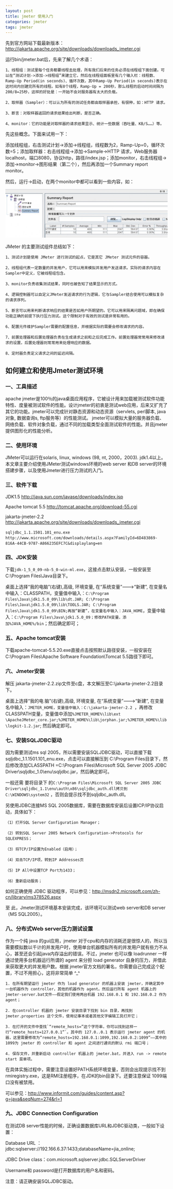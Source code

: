 ```yaml
---
layout: post
title: jmeter 使用入门
categories: jmeter
tags: jmeter
---
```


先到官方网站下载最新版本：http://jakarta.apache.org/site/downloads/downloads_jmeter.cgi

运行bin/jmeter.bat后，先来了解几个术语：

	1、线程组：测试里每个任务都要线程去处理，所有我们后来的任务必须在线程组下面创建。可以在“测试计划->添加->线程组”来建立它，然后在线程组面板里有几个输入栏：线程数、Ramp-Up Period(in seconds)、循环次数，其中Ramp-Up Period(in seconds)表示在这时间内创建完所有的线程。如有8个线程，Ramp-Up = 200秒，那么线程的启动时间间隔为200/8=25秒，这样的好处是：一开始不会对服务器有太大的负载。

	2、取样器（Sampler）：可以认为所有的测试任务都由取样器承担，有很种，如：HTTP 请求。

	3、断言：对取样器返回的请求结果给出判断，是否正确。

	4、monitor：它的功能是对取样器的请求结果显示、统计一些数据（吞吐量、KB/S……）等。

先这些概念。下面来试用一下：

添加线程组，右击测试计划->添加->线程组，线程数为2，Ramp-Up=0，循环次数=5；添加取样器：右击线程组->添加->Sample->HTTP 请求，Web服务器localhost，端口8080，协议http，路径/index.jsp；添加monitor，右击线程组->添加->monitor->图形结果（第二个），然后再添加一个Summary report monitor。

然后，运行->启动，在两个monitor中都可以看到一些内容，如：

<img src="/media/img/jmeter-base.jpg">

JMeter 的主要测试组件总结如下：

	1、测试计划是使用 JMeter 进行测试的起点，它是其它 JMeter 测试元件的容器。

	2、线程组代表一定数量的并发用户，它可以用来模拟并发用户发送请求。实际的请求内容在Sampler中定义，它被线程组包含。

	3、monitor负责收集测试结果，同时也被告知了结果显示的方式。

	4、逻辑控制器可以自定义JMeter发送请求的行为逻辑，它与Sampler结合使用可以模拟复杂的请求序列。

	5、断言可以用来判断请求响应的结果是否如用户所期望的。它可以用来隔离问题域，即在确保功能正确的前提下执行压力测试。这个限制对于有效的测试是非常有用的。

	6、配置元件维护Sampler需要的配置信息，并根据实际的需要会修改请求的内容。

	7、前置处理器和后置处理器负责在生成请求之前和之后完成工作。前置处理器常常用来修改请求的设置，后置处理器则常常用来处理响应的数据。

	8、定时器负责定义请求之间的延迟间隔。

## 如何建立和使用Jmeter测试环境

### 一、工具描述 
apache jmeter是100％的java桌面应用程序，它被设计用来加载被测试软件功能特性、度量被测试软件的性能。设计jmeter的初衷是测试web应用，后来又扩充了其它的功能。jmeter可以完成针对静态资源和动态资源（servlets, perl脚本, java对象, 数据查询s, ftp服务等）的性能测试。 jmeter可以模拟大量的服务器负载、网络负载、软件对象负载，通过不同的加载类型全面测试软件的性能。并且jmeter提供图形化的性能分析。

### 二、使用环境

JMeter可以运行在solaris, linux, windows (98, nt, 2000，2003). jdk1.4以上。本文章主要介绍使用JMeter测试windows环境的web server 和DB server的环境搭建步骤，以及使用Jmeter进行压力测试的入门。

### 三、软件下载

JDK1.5 http://java.sun.com/javase/downloads/index.jsp

Apache tomcat 5.5  http://tomcat.apache.org/download-55.cgi

jakarta-jmeter-2.2 http://jakarta.apache.org/site/downloads/downloads_jmeter.cgi

`sqljdbc_1.1.1501.101_enu.exe http://www.microsoft.com/downloads/details.aspx?FamilyId=6D483869-816A-44CB-9787-A866235EFC7C&displaylang=en`

### 四、JDK安装

下载`jdk-1_5_0_09-nb-5_0-win-ml.exe`，这接点击默认安装，一般安装至C:\Program Files\Java目录下。

桌面上选择“我的电脑”(右键),高级, 环境变量, 在“系统变量”--->“新建”, 在变量名中输入：CLASSPATH，变量值中输入：`C:\Program Files\Java\jdk1.5.0_09\lib\dt.JAR; C:\Program Files\Java\jdk1.5.0_09\lib\TOOLS.JAR; C:\Program Files\Java\jdk1.5.0_09\BIN;再按“新建”，在变量名中输入：JAVA_HOME`，变量中输入：`C:\Program Files\Java\jdk1.5.0_09；修改PATH变量，添加%JAVA_HOME%/bin`；然后确定即可；

### 五、Apache tomcat安装

下载apache-tomcat-5.5.20.exe直接点击按照默认路径安装，一般安装在C:\Program Files\Apache Software Foundation\Tomcat 5.5路径下即可。

### 六、Jmeter安装

解压 jakarta-jmeter-2.2.zip文件至c盘，本文解压至C:\jakarta-jmeter-2.2目录下。

桌面上选择“我的电 脑”(右键),高级, 环境变量, 在“系统变量”--->“新建”, 在变量名中输入：`JMETER_HOME，变量值中输入：C:\jakarta-jmeter-2.2 `，再修改CLASSPATH变量，变量值中添加`%JMETER_HOME%\lib\ext \ApacheJMeter_core.jar;%JMETER_HOME%\lib\jorphan.jar;%JMETER_HOME%\lib\logkit-1.2.jar`; 然后确定即可。

### 七、安装SQLJDBC驱动

因为需要测试ms sql 2005，所以需要安装SQLJDBC驱动，可以直接下载sqljdbc_1.1.1501.101_enu.exe，点击可以直接解压到 C:\Program Files目录下，然后修改添加CLASSPATH =C:\Program Files\Microsoft SQL Server 2005 JDBC Driver\sqljdbc_1.0\enu\sqljdbc.jar，然后确定即可。

一般还需 要将目录下 的`C:\Program Files\Microsoft SQL Server 2005 JDBC Driver\sqljdbc_1.1\enu\auth\x86\sqljdbc_auth.dll拷贝到C:\WINDOWS\system32` ，否则会提示找不到sqljdbc_auth.dll。

另使用JDBC连接MS SQL 2005数据库，需要在数据库安装后设置ICP/IP协议启动，具体如下：  

	（1）打开SQL Server Configuration Manager；

	（2）转到SQL Server 2005 Network Configuration->Protocols for SQLEXPRESS；

	（3）将TCP/IP设置为Enabled（启用）；

	（4）双击TCP/IP项，转到IP Addresses页

	（5）IP All中设置TCP Port为1433；

	（6）重新启动服务；

如何正确使用 JDBC 驱动程序，可以参见：http://msdn2.microsoft.com/zh-cn/library/ms378526.aspx

至 此，Jmeter测试环境基本安装完成，该环境可以测试web server和DB server（MS SQL2005）。

### 八、分布式Web server压力测试设置

作为一个纯 java 的gui应用，jmeter 对于cpu和内存的消耗还是很惊人的，所以当需要模拟数以千计的并发用户时，使用单台机器模拟所有的并发用户就有些力不从心，甚至还会引起java内存溢出的错误。不过，jmeter 也可以像 loadrunner 一样通过使用多台机器运行所谓的 agent 来分担 load generator 自身的压力，并借此来获取更大的并发用户数。根据 jmeter官方文档的署名，你需要自己完成这个配置，不过不用担心，这将非常简单 ^_^

	1. 在所有期望运行 jmeter 作为 load generator 的机器上安装 jmeter，并确定其中一台机器作为 controller，其他的机器作为 agent。然后运行所有 agent 机器上的jmeter-server.bat文件——假定我们使用两台机器 192.168.0.1 和 192.168.0.2 作为 agent；

	2. 在controller 机器的 jmeter 安装目录下找到 bin 目录，再找到 jmeter.properties 这个文件，使用记事本或者其他文字编辑工具打开它；

	3. 在打开的文件中查找`“remote_hosts=”这个字符串，你可以找到这样一行“remote_hosts=127.0.0.1”`。其中的 127.0..0.1 表示运行 jmeter agent 的机器，这里需要修改为“remote_hosts=192.168.0.1:1099,192.168.0.2:1099”——其中的 1099为 jmeter 的 controller 和 agent 之间进行通讯的默认 rmi 端口号；

	4. 保存文件，并重新启动 controller 机器上的 jmeter.bat，并进入 run -> remote start 菜单项。

在具体实施过程中，需要注意设置好PATH系统环境变量，否则会出现提示找不到rmiregistry.exe，这是RMI注册程序，在JDK的bin目录下。还要注意保证 1099端口没有被禁用。

可以参见：http://www.informit.com/guides/content.asp?g=java&seqNum=274&rl=1

### 九、JDBC Connection Configuration

在测试DB server性能的时候，正确设置数据库URL和JDBC驱动类，一般如下设置：

Database URL ： jdbc:sqlserver://192.166.6.37:1433;databaseName=jia_online;

JDBC Drive class：com.microsoft.sqlserver.jdbc.SQLServerDriver

Username和 password是打开数据库的用户名和密码。

注意：请正确安装SQLJDBC驱动。

